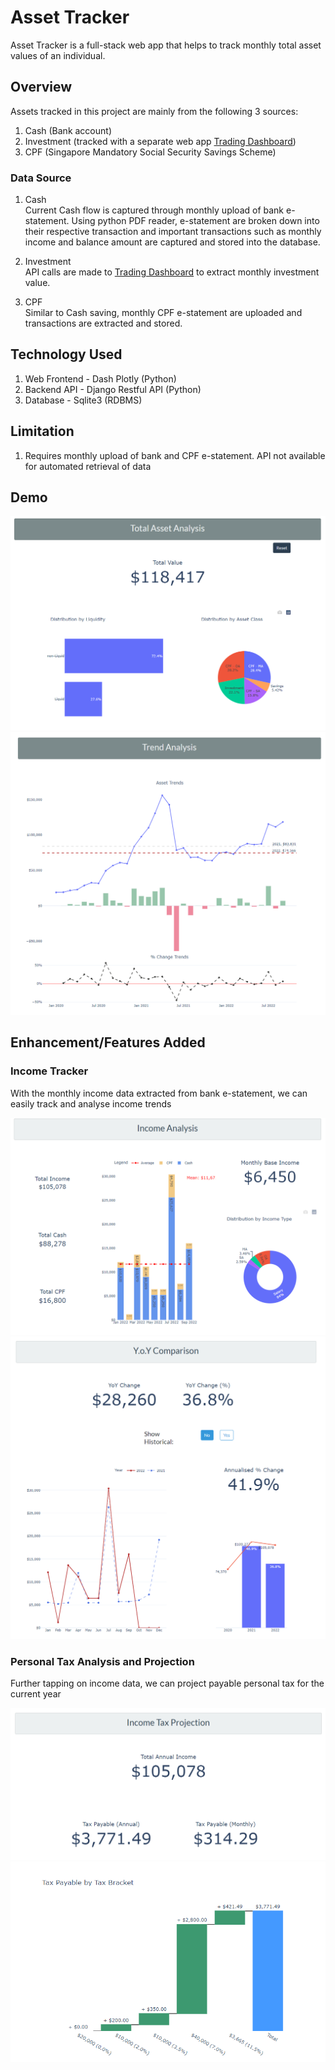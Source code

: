 # Asset Tracker
Asset Tracker is a full-stack web app that helps to track monthly total asset values of an individual.

## Overview
Assets tracked in this project are mainly from the following 3 sources:
1. Cash (Bank account)
2. Investment (tracked with a separate web app [Trading Dashboard](https://github.com/Benlau93/trading-dashboard))
3. CPF (Singapore Mandatory Social Security Savings Scheme)

### Data Source
1. Cash <br>
Current Cash flow is captured through monthly upload of bank e-statement. Using python PDF reader, e-statement are broken down into their respective transaction and important transactions such as monthly income and balance amount are captured and stored into the database.

2. Investment <br>
API calls are made to [Trading Dashboard](https://github.com/Benlau93/trading-dashboard) to extract monthly investment value.

3. CPF <br>
Similar to Cash saving, monthly CPF e-statement are uploaded and transactions are extracted and stored.

## Technology Used
1. Web Frontend - Dash Plotly (Python)
2. Backend API - Django Restful API (Python)
3. Database - Sqlite3 (RDBMS)

## Limitation
1. Requires monthly upload of bank and CPF e-statement. API not available for automated retrieval of data

## Demo
![Asset Tracker](./img/asset_main.png)
![Asset Trend](./img/asset_trend.png)

## Enhancement/Features Added

### Income Tracker
With the monthly income data extracted from bank e-statement, we can easily track and analyse income trends

![Income Year](./img/asset_income.png)
![Income YoY](./img/asset_income_yoy.png)


### Personal Tax Analysis and Projection
Further tapping on income data, we can project payable personal tax for the current year

![Tax Projection](./img/asset_tax.png)
![Tax Bracket](./img/asset_tax_bracket.png)